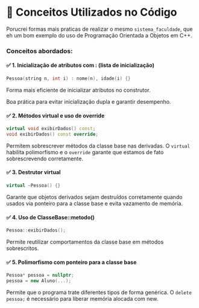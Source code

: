 # 📘  Conceitos Utilizados no Código
Porucrei formas mais praticas de realizar o mesmo ```sistema_faculdade```, que eh um bom exemplo do uso de Programação Orientada a Objetos em C++.

### Conceitos abordados:

#### ✅ 1. Inicialização de atributos com : (lista de inicialização)
```cpp
Pessoa(string n, int i) : nome(n), idade(i) {}
```
Forma mais eficiente de inicializar atributos no construtor.

Boa prática para evitar inicialização dupla e garantir desempenho.

#### ✅ 2. Métodos virtual e uso de override
```cpp
virtual void exibirDados() const;
void exibirDados() const override;
```
Permitem sobrescrever métodos da classe base nas derivadas.
O ```virtual``` habilita polimorfismo e o ```override``` garante que estamos de fato sobrescrevendo corretamente.

#### ✅ 3. Destrutor virtual
```cpp
virtual ~Pessoa() {}
```
Garante que objetos derivados sejam destruídos corretamente quando usados via ponteiro para a classe base e evita vazamento de memória.

#### ✅ 4. Uso de ClasseBase::metodo()
```cpp
Pessoa::exibirDados();
```
Permite reutilizar comportamentos da classe base em métodos sobrescritos.

#### ✅ 5. Polimorfismo com ponteiro para a classe base
```cpp
Pessoa* pessoa = nullptr;
pessoa = new Aluno(...);
```
Permite que o programa trate diferentes tipos de forma genérica. O ```delete pessoa;``` é necessário para liberar memória alocada com new.